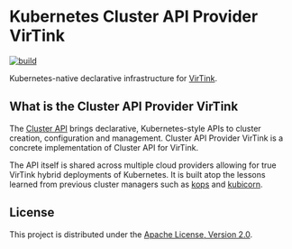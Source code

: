 # Kubernetes Cluster API Provider VirTink

[![build](https://github.com/smartxworks/cluster-api-provider-virtink/actions/workflows/build.yml/badge.svg)](https://github.com/smartxworks/cluster-api-provider-virtink/actions/workflows/build.yml)

Kubernetes-native declarative infrastructure for [VirTink](https://github.com/smartxworks/virtink).

## What is the Cluster API Provider VirTink

The [Cluster API](https://github.com/kubernetes-sigs/cluster-api) brings declarative, Kubernetes-style APIs to cluster creation, configuration and management. Cluster API Provider VirTink is a concrete implementation of Cluster API for VirTink.

The API itself is shared across multiple cloud providers allowing for true VirTink hybrid deployments of Kubernetes. It is built atop the lessons learned from previous cluster managers such as [kops](https://github.com/kubernetes/kops) and [kubicorn](http://kubicorn.io/).

## License

This project is distributed under the [Apache License, Version 2.0](LICENSE).

